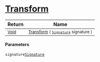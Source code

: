 # [Transform](./RealisticImageGenerator-100663701.md)



| Return | Name | 
| --- | --- | 
| <sub>[Void](https://docs.microsoft.com/en-us/dotnet/api/System.Void)</sub>| <sub>[Transform](./RealisticImageGenerator-100663701.md) ( [`Signature`](./../../Signature.md) signature )</sub>| <br>


#### Parameters
 `signature`[`Signature`](./../../Signature.md)